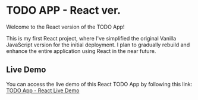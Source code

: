 # TODO APP - React ver.

Welcome to the React version of the TODO App!

This is my first React project, where I've simplified the original Vanilla JavaScript version for the initial deployment. I plan to gradually rebuild and enhance the entire application using React in the near future.

## Live Demo
You can access the live demo of this React TODO App by following this link:
[TODO App - React Live Demo](https://todo-3aq.pages.dev/)

